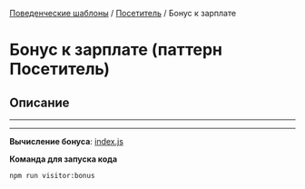 [Поведенческие шаблоны](../../#readme) / [Посетитель](../#readme) / Бонус к зарплате

# Бонус к зарплате (паттерн Посетитель)

## Описание

***
***

**Вычисление бонуса**: [index.js](./index.js)

**Команда для запуска кода**

```
npm run visitor:bonus
```
